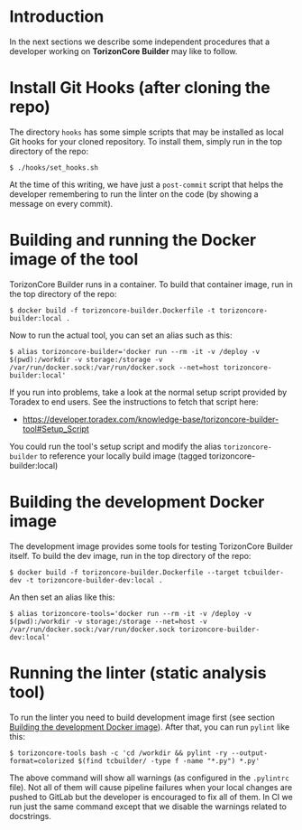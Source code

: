 
Introduction
============

In the next sections we describe some independent procedures that a developer working on **TorizonCore Builder** may like to follow.


Install Git Hooks (after cloning the repo)
==========================================

The directory `hooks` has some simple scripts that may be installed as local Git hooks for your cloned repository. To install them, simply run in the top directory of the repo:

```
$ ./hooks/set_hooks.sh
```

At the time of this writing, we have just a `post-commit` script that helps the developer remembering to run the linter on the code (by showing a message on every commit).


Building and running the Docker image of the tool
=================================================

TorizonCore Builder runs in a container. To build that container image, run in the top directory of the repo:

```
$ docker build -f torizoncore-builder.Dockerfile -t torizoncore-builder:local .
```

Now to run the actual tool, you can set an alias such as this:

```
$ alias torizoncore-builder='docker run --rm -it -v /deploy -v $(pwd):/workdir -v storage:/storage -v /var/run/docker.sock:/var/run/docker.sock --net=host torizoncore-builder:local'
```

If you run into problems, take a look at the normal setup script provided by Toradex to end users. See the instructions to fetch that script here:

- https://developer.toradex.com/knowledge-base/torizoncore-builder-tool#Setup_Script

You could run the tool's setup script and modify the alias `torizoncore-builder` to reference your locally build image (tagged torizoncore-builder:local)


Building the development Docker image<a name="build-dev-image"></a>
=====================================

The development image provides some tools for testing TorizonCore Builder
itself. To build the dev image, run in the top directory of the repo:

```
$ docker build -f torizoncore-builder.Dockerfile --target tcbuilder-dev -t torizoncore-builder-dev:local .
```

An then set an alias like this:

```
$ alias torizoncore-tools='docker run --rm -it -v /deploy -v $(pwd):/workdir -v storage:/storage --net=host -v /var/run/docker.sock:/var/run/docker.sock torizoncore-builder-dev:local'
```


Running the linter (static analysis tool)
=========================================

To run the linter you need to build development image first (see section [Building the development Docker image](#build-dev-image)). After that, you can run `pylint` like this:

```
$ torizoncore-tools bash -c 'cd /workdir && pylint -ry --output-format=colorized $(find tcbuilder/ -type f -name "*.py") *.py'
```

The above command will show all warnings (as configured in the `.pylintrc` file). Not all of them will cause pipeline failures when your local changes are pushed to GitLab but the developer is encouraged to fix all of them. In CI we run just the same command except that we disable the warnings related to docstrings.
